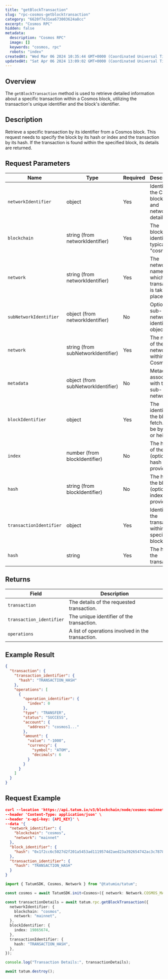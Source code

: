 ```yaml
---
title: "getBlockTransaction"
slug: "rpc-cosmos-getblocktransaction"
category: "6620f7e31ea673003624a8cc"
excerpt: "Cosmos RPC"
hidden: false
metadata:
  description: "Cosmos RPC"
  image: []
  keywords: "cosmos, rpc"
  robots: "index"
createdAt: "Wed Mar 06 2024 10:35:44 GMT+0000 (Coordinated Universal Time)"
updatedAt: "Sat Apr 06 2024 13:09:02 GMT+0000 (Coordinated Universal Time)"
---
```


## Overview

The `getBlockTransaction` method is used to retrieve detailed information about a specific transaction within a Cosmos block, utilizing the transaction's unique identifier and the block's identifier.

## Description

Retrieve a specific transaction by its identifier from a Cosmos block. This request needs to specify the block by its hash or index and the transaction by its hash. If the transaction is found within the specified block, its details are returned.

## Request Parameters

| Name                    | Type                               | Required | Description                                                     |
| ----------------------- | ---------------------------------- | -------- | --------------------------------------------------------------- |
| `networkIdentifier`     | object                             | Yes      | Identifies the Cosmos blockchain and network details.           |
| `blockchain`            | string (from networkIdentifier)    | Yes      | The blockchain identifier, typically "cosmos".                  |
| `network`               | string (from networkIdentifier)    | Yes      | The network name on which the transaction is taking place.      |
| `subNetworkIdentifier`  | object (from networkIdentifier)    | No       | Optional sub-network identifier object.                         |
| `network`               | string (from subNetworkIdentifier) | Yes      | The name of the sub-network within Cosmos.                      |
| `metadata`              | object (from subNetworkIdentifier) | No       | Metadata associated with the sub-network.                       |
| `blockIdentifier`       | object                             | Yes      | The identifier of the block to fetch. Can be by hash or height. |
| `index`                 | number (from blockIdentifier)      | No       | The height of the block (optional if hash is provided).         |
| `hash`                  | string (from blockIdentifier)      | No       | The hash of the block (optional if index is provided).          |
| `transactionIdentifier` | object                             | Yes      | Identifies the transaction within the specified block.          |
| `hash`                  | string                             | Yes      | The hash of the transaction.                                    |

## Returns

| Field                    | Description                                       |
| ------------------------ | ------------------------------------------------- |
| `transaction`            | The details of the requested transaction.         |
| `transaction_identifier` | The unique identifier of the transaction.         |
| `operations`             | A list of operations involved in the transaction. |

## Example Result

```json
{
  "transaction": {
    "transaction_identifier": {
      "hash": "TRANSACTION_HASH"
    },
    "operations": [
      {
        "operation_identifier": {
          "index": 0
        },
        "type": "TRANSFER",
        "status": "SUCCESS",
        "account": {
          "address": "cosmos1..."
        },
        "amount": {
          "value": "-1000",
          "currency": {
            "symbol": "ATOM",
            "decimals": 6
          }
        }
      }
    ]
  }
}
```

## Request Example

```json
curl --location 'https://api.tatum.io/v3/blockchain/node/cosmos-mainnet/block/transaction' \
--header 'Content-Type: application/json' \
--header 'x-api-key: {API_KEY}' \
--data '{
  "network_identifier": {
    "blockchain": "cosmos",
    "network": "mainnet"
  },
  "block_identifier": {
    "hash": "0x1f2cc6c5027d2f201a5453ad1119574d2aed23a392654742ac3c78783c071f85"
  },
  "transaction_identifier": {
    "hash": "TRANSACTION_HASH"
  }
}
```
```typescript
import { TatumSDK, Cosmos, Network } from "@tatumio/tatum";

const cosmos = await TatumSDK.init<Cosmos>({ network: Network.COSMOS_MAINNET });

const transactionDetails = await tatum.rpc.getBlockTransaction({
  networkIdentifier: {
    blockchain: "cosmos",
    network: "mainnet",
  },
  blockIdentifier: {
    index: 19865674,
  },
  transactionIdentifier: {
    hash: "TRANSACTION_HASH",
  },
});

console.log("Transaction Details:", transactionDetails);

await tatum.destroy();
```
